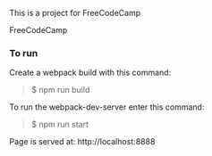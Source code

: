 This is a project for FreeCodeCamp

FreeCodeCamp


### To run
Create a webpack build with this command:

> $ npm run build


To run the webpack-dev-server enter this command:

> $ npm run start



Page is served at:
http://localhost:8888

